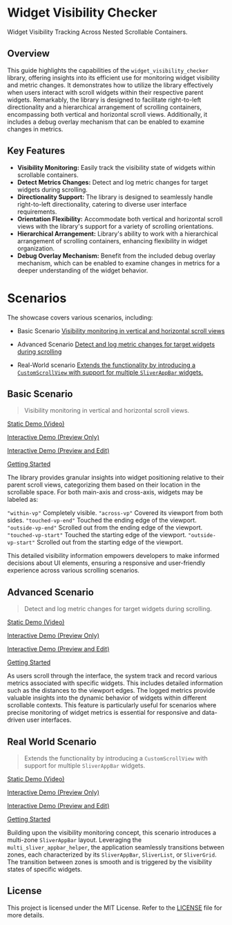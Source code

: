 

# Widget Visibility Checker
Widget Visibility Tracking Across Nested Scrollable Containers.

## Overview
This guide highlights the capabilities of the `widget_visibility_checker` library, offering insights into its efficient use for monitoring widget visibility and metric changes. It demonstrates how to utilize the library effectively when users interact with scroll widgets within their respective parent widgets. Remarkably, the library is designed to facilitate right-to-left directionality and a hierarchical arrangement of scrolling containers, encompassing both vertical and horizontal scroll views. Additionally, it includes a debug overlay mechanism that can be enabled to examine changes in metrics.

## Key Features

-  **Visibility Monitoring:** Easily track the visibility state of widgets within scrollable containers.
-  **Detect Metrics Changes:** Detect and log metric changes for target widgets during scrolling.
-  **Directionality Support:** The library is designed to seamlessly handle right-to-left directionality, catering to diverse user interface requirements. 
-  **Orientation Flexibility:** Accommodate both vertical and horizontal scroll views with the library's support for a variety of scrolling orientations.
-  **Hierarchical Arrangement:** Library's ability to work with a hierarchical arrangement of scrolling containers, enhancing flexibility in widget organization. 
-  **Debug Overlay Mechanism:** Benefit from the included debug overlay mechanism, which can be enabled to examine changes in metrics for a deeper understanding of the widget behavior.

# Scenarios

The showcase covers various scenarios, including:
- Basic Scenario 
[Visibility monitoring in vertical and horizontal scroll views](#basic-scenario)

- Advanced Scenario
[Detect and log metric changes for target widgets during scrolling](#advanced-scenario)

- Real-World scenario
[Extends the functionality by introducing a `CustomScrollView` with support for multiple `SliverAppBar` widgets.](#real-world-scenario)


## Basic Scenario
> Visibility monitoring in vertical and horizontal scroll views.

[Static Demo (Video)](doc/1.webm)

[Interactive Demo (Preview Only)](https://zxiy061gxiz0.zapp.page)

[Interactive Demo (Preview and Edit)](https://zapp.run/edit/flutter-zxiy061gxiz0)

[Getting Started](example/first_entry.dart)

The library provides granular insights into widget positioning relative to their parent scroll views, categorizing them based on their location in the scrollable space. For both main-axis and cross-axis, widgets may be labeled as:

 `"within-vp"` Completely visible.
 `"across-vp"` Covered its viewport from both sides.
 `"touched-vp-end"` Touched the ending edge of the viewport.
 `"outside-vp-end"`  Scrolled out from the ending edge of the viewport.
 `"touched-vp-start"` Touched the starting edge of the viewport.
 `"outside-vp-start"` Scrolled out from the starting edge of the viewport.

This detailed visibility information empowers developers to make informed decisions about UI elements, ensuring a responsive and user-friendly experience across various scrolling scenarios.

## Advanced Scenario
> Detect and log metric changes for target widgets during scrolling.

[Static Demo (Video)](doc/2.webm)

[Interactive Demo (Preview Only)](https://zxiy061gxiz0.zapp.page)

[Interactive Demo (Preview and Edit)](https://zapp.run/edit/flutter-zxiy061gxiz0)

[Getting Started](example/first_entry.dart)

As users scroll through the interface, the system track and record various metrics associated with specific widgets. This includes detailed information such as the distances to the viewport edges. The logged metrics provide valuable insights into the dynamic behavior of widgets within different scrollable contexts. This feature is particularly useful for scenarios where precise monitoring of widget metrics is essential for responsive and data-driven user interfaces.

## Real World Scenario

> Extends the functionality by introducing a `CustomScrollView` with support for multiple `SliverAppBar` widgets.

[Static Demo (Video)](doc/3.webm)

[Interactive Demo (Preview Only)](https://z91e06f291f0.zapp.page)

[Interactive Demo (Preview and Edit)](https://zapp.run/edit/flutter-z91e06f291f0)

[Getting Started](example/second_entry.dart)

Building upon the visibility monitoring concept, this scenario introduces a multi-zone `SliverAppBar` layout. Leveraging the `multi_sliver_appbar_helper`, the application seamlessly transitions between zones, each characterized by its `SliverAppBar`, `SliverList`, or `SliverGrid`.  The transition between zones is smooth and is triggered by the visibility states of specific widgets.

## License

This project is licensed under the MIT License. Refer to the [LICENSE](./LICENSE) file for more details.
